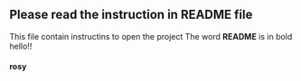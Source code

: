 ## Please read the instruction in README file
This file contain instructins to open the project
The word **README** is in bold
hello!!

#### rosy
